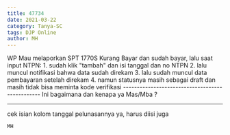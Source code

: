 ```yaml
---
title: 47734
date: 2021-03-22
category: Tanya-SC
tags: DJP Online
author: MH
---
```


WP Mau melaporkan SPT 1770S Kurang Bayar dan sudah bayar, lalu saat input NTPN: 1. sudah klik "tambah" dan isi tanggal dan no NTPN 2. lalu muncul notifikasi bahwa data sudah direkam 3. lalu sudah muncul data pembayaran setelah direkam 4. namun statusnya masih sebagai draft dan masih tidak bisa meminta kode verifikasi ------------------------------------------------ Ini bagaimana dan kenapa ya Mas/Mba ?

---

cek isian kolom tanggal pelunasannya ya, harus diisi juga

`MH`
